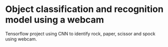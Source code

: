 # Object classification and recognition model using a webcam
 Tensorflow project using CNN to identify rock, paper, scissor and spock using webcam.
